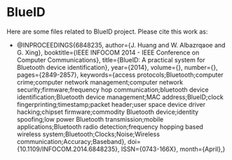 # BlueID
Here are some files related to BlueID project.
Please cite this work as:
- @INPROCEEDINGS{6848235,
author={J. Huang and W. Albazrqaoe and G. Xing},
booktitle={IEEE INFOCOM 2014 - IEEE Conference on Computer Communications},
title={BlueID: A practical system for Bluetooth device identification},
year={2014},
volume={},
number={},
pages={2849-2857},
keywords={access protocols;Bluetooth;computer crime;computer network management;computer network security;firmware;frequency hop communication;bluetooth device identification;Bluetooth device management;MAC address;BlueID;clock fingerprinting;timestamp;packet header;user space device driver hacking;chipset firmware;commodity Bluetooth device;identity spoofing;low power Bluetooth transmission;mobile applications;Bluetooth radio detection;frequency hopping based wireless system;Bluetooth;Clocks;Noise;Wireless communication;Accuracy;Baseband},
doi={10.1109/INFOCOM.2014.6848235},
ISSN={0743-166X},
month={April},}

